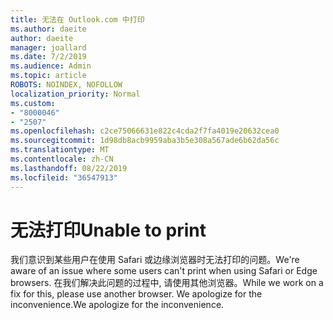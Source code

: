 ```yaml
---
title: 无法在 Outlook.com 中打印
ms.author: daeite
author: daeite
manager: joallard
ms.date: 7/2/2019
ms.audience: Admin
ms.topic: article
ROBOTS: NOINDEX, NOFOLLOW
localization_priority: Normal
ms.custom:
- "8000046"
- "2507"
ms.openlocfilehash: c2ce75066631e822c4cda2f7fa4019e20632cea0
ms.sourcegitcommit: 1d98db8acb9959aba3b5e308a567ade6b62da56c
ms.translationtype: MT
ms.contentlocale: zh-CN
ms.lasthandoff: 08/22/2019
ms.locfileid: "36547913"
---
```

# <a name="unable-to-print"></a><span data-ttu-id="2945a-102">无法打印</span><span class="sxs-lookup"><span data-stu-id="2945a-102">Unable to print</span></span>

<span data-ttu-id="2945a-103">我们意识到某些用户在使用 Safari 或边缘浏览器时无法打印的问题。</span><span class="sxs-lookup"><span data-stu-id="2945a-103">We're aware of an issue where some users can't print when using Safari or Edge browsers.</span></span> <span data-ttu-id="2945a-104">在我们解决此问题的过程中, 请使用其他浏览器。</span><span class="sxs-lookup"><span data-stu-id="2945a-104">While we work on a fix for this, please use another browser.</span></span> <span data-ttu-id="2945a-105">We apologize for the inconvenience.</span><span class="sxs-lookup"><span data-stu-id="2945a-105">We apologize for the inconvenience.</span></span>